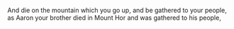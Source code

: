 And die on the mountain which you go up, and be gathered to your people, as Aaron your brother died in Mount Hor and was gathered to his people,
